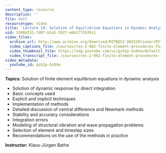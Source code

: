```yaml
---
content_type: resource
description: ''
file: null
resourcetype: Video
title: 'Lecture 10: Solution of Equilibrium Equations in Dynamic Analysis'
uid: 5368d231-7d07-b1a5-3b27-e6617f2639c1
video_files:
  archive_url: http://www.archive.org/download/MITRES2_002S10linear/MITRES2_002S10linear_lec10_300k.mp4
  video_captions_file: /courses/res-2-002-finite-element-procedures-for-solids-and-structures-spring-2010/4e225603d5125253a4169d1791de9bb1_gzG2p-Su8Vw.vtt
  video_thumbnail_file: https://img.youtube.com/vi/gzG2p-Su8Vw/default.jpg
  video_transcript_file: /courses/res-2-002-finite-element-procedures-for-solids-and-structures-spring-2010/85020abbc92bb6eb596eb9533ee2e9a4_gzG2p-Su8Vw.pdf
video_metadata:
  youtube_id: gzG2p-Su8Vw
---
```


**Topics:** Solution of finite element equilibrium equations in dynamic analysis

*   Solution of dynamic response by direct integration
*   Basic concepts used
*   Explicit and implicit techniques
*   Implementation of methods
*   Detailed discussion of central difference and Newmark methods
*   Stability and accuracy considerations
*   Integration errors
*   Modeling of structural vibration and wave propagation problems
*   Selection of element and timestep sizes
*   Recommendations on the use of the methods in practice

**Instructor:** Klaus-Jürgen Bathe